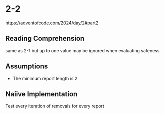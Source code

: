 # 2-2

https://adventofcode.com/2024/day/2#part2

## Reading Comprehension

same as 2-1 but up to one value may be ignored when evaluating safeness

## Assumptions

- The minimum report length is 2

## Naiive Implementation

Test every iteration of removals for every report
